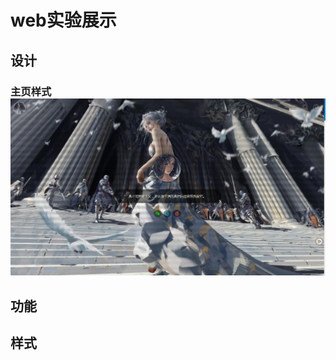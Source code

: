 # web实验展示

## 设计

### 主页样式 ![主页样式](https://github.com/danyanp/Webtestapp/blob/master/%E5%AE%9E%E9%AA%8C%E8%AE%BE%E8%AE%A1/%E8%AE%BE%E8%AE%A1%E8%94%AC%E8%8F%9C/54d4c7af65fbd46.jpg)

## 功能

## 样式